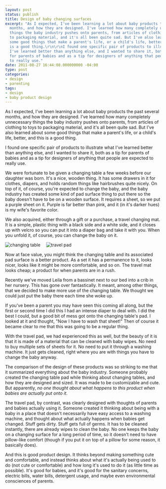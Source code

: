 ```yaml
---
layout: post
status: publish
title: Design of baby changing surfaces
excerpt: "As I expected, I've been learning a lot about baby products the past several
  months, and how they are designed. I've learned how many completely unnecessary
  things the baby industry pushes onto parents, from articles of clothing to toys
  to packaging material, and it's all been quite sad. But I've also learned about
  some good things that make a parent's life, or a child's life, better, and this
  is a good thing.\r\n\r\nI found one specific pair of products to illustrate what
  I've learned better than anything else, and I wanted to share it, both as a tip
  for parents of babies and as a tip for designers of anything that people are expected
  to really use."
date: 2011-08-27 16:44:08.000000000 -04:00
type: post
categories:
- design
- parenting
tags:
- design
- baby product design
---
```

As I expected, I've been learning a lot about baby products the past several months, and how they are designed. I've learned how many completely unnecessary things the baby industry pushes onto parents, from articles of clothing to toys to packaging material, and it's all been quite sad. But I've also learned about some good things that make a parent's life, or a child's life, better, and this is a good thing.

I found one specific pair of products to illustrate what I've learned better than anything else, and I wanted to share it, both as a tip for parents of babies and as a tip for designers of anything that people are expected to really use.

We were fortunate to be given a changing table a few weeks before our daughter was born. It's a nice, wooden thing. It has some drawers in it for clothes, diapers, and holds random things like hairbrushes quite nicely. On top of it, of course, you're expected to change the baby, and the baby industry has created some kind of pad surface thing to put there so the baby doesn't have to be on a wooden surface. It requires a sheet, so we put a purple sheet on it. Purple is far better than pink, and it (in it's darker hues) is my wife's favorite color.

We also acquired, either through a gift or a purchase, a travel changing mat. It is a simple, plastic thing with a black side and a white side, and it closes up with velcro so you can put it into a diaper bag and take it with you. When you unfold it, of course, you can change the baby on it.

<img src="http://jonathanstegall.com/wp-content/uploads/2011/08/table.jpg" alt="changing table" style="margin-right: 15px;" /> <img src="http://jonathanstegall.com/wp-content/uploads/2011/08/travel.jpg" alt="travel pad" />

Now at face value, you might think the changing table and its associated pad surface is a better product. As a set it has a permanence to it, looks nicer, looks like it might be more comfortable, and so on. The travel mat looks cheap; a product for when parents are in a rush.

Recently we've moved Leila from a bassinet next to our bed into a crib in her nursery. This has gone over fantastically. It meant, among other things, that we decided to make more use of the changing table. We thought we could just put the baby there each time she woke up.

If you've been a parent you may have seen this coming all along, but the first or second time I did this I had an intense diaper to deal with. I did the best I could, but a good bit of mess got onto the changing table's pad. I looked at it and thought, "Now I have to wash that sheet!" Then of course it became clear to me that this was going to be a regular thing.

With the travel pad, we had experienced this as well, but the beauty of it is that it is made of a material that can be cleaned with baby wipes. No need to buy multiple sets of sheets for it. No need to put it through a washing machine. It just gets cleaned, right where you are with things you have to change the baby anyway.

The comparison of the design of these products was so striking to me that it summarized everything about the baby industry. Someone probably created the changing table pad while thinking about changing tables, and how they are designed and sized. It was made to be customizable and cute. But apparently, <em>no one thought about what happens to this product when babies are actually put onto it</em>.

The travel pad, by contrast, was clearly designed with thoughts of parents and babies actually using it. Someone created it thinking about being with a baby in a place that doesn't necessarily have easy access to a washing machine, and thought about what actually happens when babies get changed. Stuff gets dirty. Stuff gets full of germs. It has to be cleaned instantly, there are already wipes to clean the baby. No one keeps the baby on a changing surface for a long period of time, so it doesn't need to have pillow-like comfort (though if you put it on top of a pillow for some reason, it basically does).

And this is good product design. It thinks beyond making something cute and comfortable, and instead thinks about what it's actually being used to do (not cute or comfortable) and how long it's used to do it (as little time as possible). It's good for babies, and it's good for the sanitary concerns, electric bills, water bills, detergent usage, and maybe even environmental consciences of parents.
